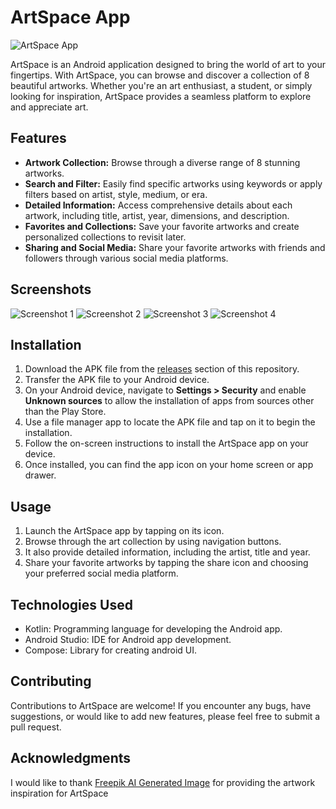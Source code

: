 # ArtSpace App

![ArtSpace App](artwork.jpg)

ArtSpace is an Android application designed to bring the world of art to your fingertips. With ArtSpace, you can browse and discover a collection of 8 beautiful artworks. Whether you're an art enthusiast, a student, or simply looking for inspiration, ArtSpace provides a seamless platform to explore and appreciate art.

## Features

- **Artwork Collection:** Browse through a diverse range of 8 stunning artworks.
- **Search and Filter:** Easily find specific artworks using keywords or apply filters based on artist, style, medium, or era.
- **Detailed Information:** Access comprehensive details about each artwork, including title, artist, year, dimensions, and description.
- **Favorites and Collections:** Save your favorite artworks and create personalized collections to revisit later.
- **Sharing and Social Media:** Share your favorite artworks with friends and followers through various social media platforms.

## Screenshots

![Screenshot 1](screenshot1.png)
![Screenshot 2](screenshot2.png)
![Screenshot 3](screenshot3.png)
![Screenshot 4](screenshot4.png)

## Installation

1. Download the APK file from the [releases](https://github.com/username/repo/releases) section of this repository.
2. Transfer the APK file to your Android device.
3. On your Android device, navigate to **Settings > Security** and enable **Unknown sources** to allow the installation of apps from sources other than the Play Store.
4. Use a file manager app to locate the APK file and tap on it to begin the installation.
5. Follow the on-screen instructions to install the ArtSpace app on your device.
6. Once installed, you can find the app icon on your home screen or app drawer.

## Usage

1. Launch the ArtSpace app by tapping on its icon.
2. Browse through the art collection by using navigation buttons.
3. It also provide detailed information, including the artist, title and year.
7. Share your favorite artworks by tapping the share icon and choosing your preferred social media platform.

## Technologies Used

- Kotlin: Programming language for developing the Android app.
- Android Studio: IDE for Android app development.
- Compose: Library for creating android UI.

## Contributing

Contributions to ArtSpace are welcome! If you encounter any bugs, have suggestions, or would like to add new features, please feel free to submit a pull request.

## Acknowledgments

I would like to thank [Freepik AI Generated Image](https://www.freepik.com/search?ai=only&format=search&last_filter=ai&last_value=only&type=photo) for providing the artwork inspiration for ArtSpace
